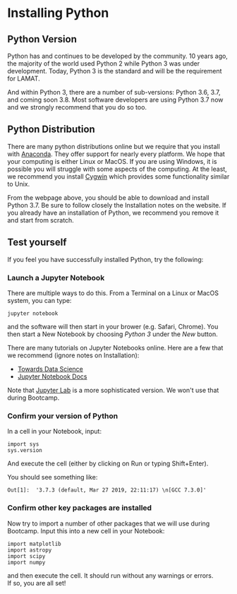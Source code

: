 # Installing Python

## Python Version

Python has and continues to be developed by the
community.  10 years ago, the majority of the world
used Python 2 while Python 3 was under development.
Today, Python 3 is the standard and will be the 
requirement for LAMAT.

And within Python 3, there are a number of sub-versions:
Python 3.6, 3.7, and coming soon 3.8.  Most software
developers are using Python 3.7 now and we strongly
recommend that you do so too.

## Python Distribution

There are many python distributions online but we 
require that you install with 
[Anaconda](https://www.anaconda.com/distribution/).
They offer support for nearly every platform.
We hope that your computing is either Linux or
MacOS.  If you are using Windows, it is possible
you will struggle with some aspects of the computing.
At the least, we recommend you install 
[Cygwin](https://www.cygwin.com/) which provides
some functionality similar to Unix.

From the webpage above, you should be able to 
download and install Python 3.7.  Be sure to follow 
closely the Installation notes
on the website.  If you already
have an installation of Python, we recommend you
remove it and start from scratch.

## Test yourself

If you feel you have successfully installed Python,
try the following:

### Launch a Jupyter Notebook 

There are multiple ways to do this.
From a Terminal on a Linux or MacOS system,
you can type:

```jupyter notebook```

and the software will then start in your
brower (e.g. Safari, Chrome).
You then start a New Notebook by choosing
*Python 3* under the *New* button.

There are many tutorials on Jupyter Notebooks
online.  Here are a few that we recommend
(ignore notes on Installation):

* [Towards Data Science](https://towardsdatascience.com/a-beginners-tutorial-to-jupyter-notebooks-1b2f8705888a)
* [Jupyter Notebook Docs](https://jupyter-notebook.readthedocs.io/en/stable/)

Note that [Jupyter Lab](https://jupyterlab.readthedocs.io/en/latest/)
is a more sophisticated version.  We won't use that
during Bootcamp.

### Confirm your version of Python

In a cell in your Notebook, input:

```
import sys
sys.version
```

And execute the cell (either by clicking on Run
or typing Shift+Enter).

You should see something like:

```
Out[1]:  '3.7.3 (default, Mar 27 2019, 22:11:17) \n[GCC 7.3.0]'
```

### Confirm other key packages are installed

Now try to import a number of other packages that
we will use during Bootcamp.  Input this into
a new cell in your Notebook:

``` 
import matplotlib
import astropy
import scipy
import numpy
```

and then execute the cell.  It should run
without any warnings or errors.  
If so, you are all set!
